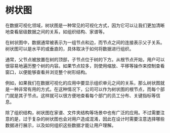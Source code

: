 # 树状图

在数据可视化领域，树状图是一种常见的可视化方式，因为它可以让我们更加清晰地查看层级数据之间的关系，如组织结构、家谱等。

在树状图中，数据通常被表示为一组节点和边，而节点之间的连接表示父子关系。树状图可以是水平的或垂直的，具体取决于如何将数据进行组织。

通常，父节点被放置在树的顶部，子节点位于树的下方。从根节点开始，用户可以很容易地遍历整个树的内容。如果节点较多，则使用缩放、平移等操作来控制查看窗口，以便能够查看并浏览整个树形结构。

例如，如果我们在数据可视化的应用中要显示组织单元之间的关系，那么树状图就是一种非常有用的方式。在这种情况下，公司可以作为树状图的根节点，而每个部门就是其子节点。这样就可以很方便地查看每个部门的员工分布、关键指标等信息。

除了组织结构，树状图在家谱、文件夹结构等场景中也有广泛的应用。不过需要注意的是，过于复杂的树状图也会对用户造成混淆，因此在设计时需要注意选择哪些数据进行展示，以及如何组织这些数据才能让用户理解。
